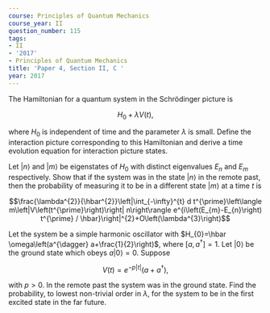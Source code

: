 ```yaml
---
course: Principles of Quantum Mechanics
course_year: II
question_number: 115
tags:
- II
- '2017'
- Principles of Quantum Mechanics
title: 'Paper 4, Section II, C '
year: 2017
---
```




The Hamiltonian for a quantum system in the Schrödinger picture is

$$H_{0}+\lambda V(t),$$

where $H_{0}$ is independent of time and the parameter $\lambda$ is small. Define the interaction picture corresponding to this Hamiltonian and derive a time evolution equation for interaction picture states.

Let $|n\rangle$ and $|m\rangle$ be eigenstates of $H_{0}$ with distinct eigenvalues $E_{n}$ and $E_{m}$ respectively. Show that if the system was in the state $|n\rangle$ in the remote past, then the probability of measuring it to be in a different state $|m\rangle$ at a time $t$ is

$$\frac{\lambda^{2}}{\hbar^{2}}\left|\int_{-\infty}^{t} d t^{\prime}\left\langle m\left|V\left(t^{\prime}\right)\right| n\right\rangle e^{i\left(E_{m}-E_{n}\right) t^{\prime} / \hbar}\right|^{2}+O\left(\lambda^{3}\right)$$

Let the system be a simple harmonic oscillator with $H_{0}=\hbar \omega\left(a^{\dagger} a+\frac{1}{2}\right)$, where $\left[a, a^{\dagger}\right]=1$. Let $|0\rangle$ be the ground state which obeys $a|0\rangle=0$. Suppose

$$V(t)=e^{-p|t|}\left(a+a^{\dagger}\right),$$

with $p>0$. In the remote past the system was in the ground state. Find the probability, to lowest non-trivial order in $\lambda$, for the system to be in the first excited state in the far future.